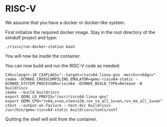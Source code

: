 # RISC-V 

We assume that you have a docker or docker-like system.

First initialize the required docker image. Stay in the root directory of the simdutf project and type:

```
./riscv/run-docker-station bash
```

You will now be inside the container.

You can now build and run the RISC-V code as needed:

```
CXX=clang++-18 CXXFLAGS="--target=riscv64-linux-gnu -march=rv64gcv" cmake -DCMAKE_CROSSCOMPILING_EMULATOR=qemu-riscv64-static -DCMAKE_SYSTEM_PROCESSOR=riscv64 -DCMAKE_BUILD_TYPE=Release -B buildriscv
cmake --build buildriscv
export QEMU_LD_PREFIX="/usr/riscv64-linux-gnu"
export QEMU_CPU="rv64,v=on,vlen=128,rvv_ta_all_1s=on,rvv_ma_all_1s=on"
ctest --output-on-failure --test-dir buildriscv
/usr/bin/qemu-riscv64-static buildriscv/tools/sutf
```

Quitting the shell will exit from the container.
